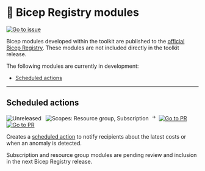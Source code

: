 # 🦾 Bicep Registry modules

[![Go to issue](https://img.shields.io/github/issues/detail/title/microsoft/cloud-hubs/104?label=roadmap)](https://github.com/microsoft/cloud-hubs/issues/104)

Bicep modules developed within the toolkit are published to the [official Bicep Registry](https://github.com/Azure/bicep-registry-modules). These modules are not included directly in the toolkit release.

The following modules are currently in development:

- [Scheduled actions](./scheduled-actions)

---

## Scheduled actions

![Unreleased](https://img.shields.io/badge/version-unreleased-inactive)
&nbsp;
![Scopes: Resource group, Subscription](https://img.shields.io/badge/scopes-resourceGroup,_subscription-blue)
&nbsp;<sup>→</sup>&nbsp;
[![Go to PR](https://img.shields.io/github/pulls/detail/state/Azure/bicep-registry-modules/300?label=resourceGroup%20PR)](https://github.com/bicep-registry-modules/pulls/300)
&nbsp;
[![Go to PR](https://img.shields.io/github/pulls/detail/state/Azure/bicep-registry-modules/299?label=subscription%20PR)](https://github.com/bicep-registry-modules/pulls/299)

Creates a [scheduled action](https://learn.microsoft.com/rest/api/cost-management/scheduled-actions) to notify recipients about the latest costs or when an anomaly is detected.

Subscription and resource group modules are pending review and inclusion in the next Bicep Registry release.

<br>

